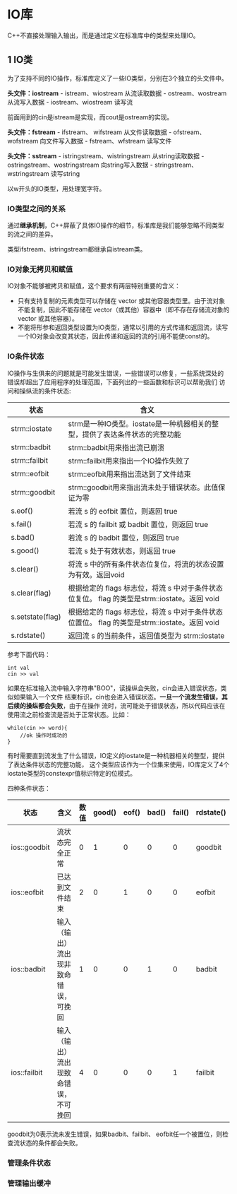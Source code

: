 # IO库

C++不直接处理输入输出，而是通过定义在标准库中的类型来处理IO。

## 1 IO类

为了支持不同的IO操作，标准库定义了一些IO类型，分别在3个独立的头文件中。

**头文件：iostream**
    - istream、wiostream 从流读取数据
    - ostream、wostream 从流写入数据
    - iostream、wiostream 读写流

前面用到的cin是istream是实现，而cout是ostream的实现。

**头文件：fstream**
    - ifstream、 wifstream 从文件读取数据
    - ofstream、 wofstream 向文件写入数据
    - fstream、wfstream 读写文件
   
**头文件：sstream**
    - istringstream、wistringstream 从string读取数据
    - ostringstream、wostringstream 向string写入数据
    - stringstream、wstringstream 读写string
    
以w开头的IO类型，用处理宽字符。


### IO类型之间的关系

通过**继承机制**，C++屏蔽了具体IO操作的细节，标准库是我们能够忽略不同类型的流之间的差异。

类型ifstream、istringstream都继承自istream类。

###  IO对象无拷贝和赋值

IO对象不能够被拷贝和赋值，这个要求有两层特别重要的含义：

- 只有支持复制的元素类型可以存储在 vector 或其他容器类型里。由于流对象不能复制，因此不能存储在 vector（或其他）容器中（即不存在存储流对象的 vector 或其他容器）。
- 不能将形参和返回类型设置为IO类型，通常以引用的方式传递和返回流，读写一个IO对象会改变其状态，因此传递和返回的流的引用不能使const的。

### IO条件状态

IO操作与生俱来的问题就是可能发生错误，一些错误可以修复，一些系统深处的错误却超出了应用程序的处理范围，下面列出的一些函数和标识可以帮助我们
访问和操纵流的条件状态:

 
状态	| 含义
--- | ---
strm::iostate		| strm是一种IO类型。iostate是一种机器相关的整型，提供了表达条件状态的完整功能
strm::badbit		| strm::badbit用来指出流已崩溃
strm::failbit		| strm::failbit用来指出一个IO操作失败了
strm::eofbit		| strm::eofbit用来指出流达到了文件结束
strm::goodbit		| strm::goodbit用来指出流未处于错误状态。此值保证为零
s.eof()		| 若流 s 的 eofbit 置位，则返回 true
s.fail()		| 若流 s 的 failbit 或 badbit 置位，则返回 true
s.bad()		| 若流 s 的 badbit 置位，则返回 true
s.good()		| 若流 s 处于有效状态，则返回 true
s.clear()		| 将流 s 中的所有条件状态位复位，将流的状态设置为有效。返回void
s.clear(flag)		| 根据给定的 flags 标志位，将流 s 中对于条件状态位复位。 flag 的类型是strm::iostate。返回 void
s.setstate(flag)		| 根据给定的 flags 标志位，将流 s 中对于条件状态位置位。 flag 的类型是strm::iostate。返回 void
s.rdstate()		| 返回流 s 的当前条件，返回值类型为 strm::iostate


参考下面代码：
```
int val
cin >> val
```
如果在标准输入流中输入字符串"BOO"，读操纵会失败，cin会进入错误状态，类似如果输入一个文件
结束标识，cin也会进入错误状态。**一旦一个流发生错误，其后续的操纵都会失败**，由于在操作
流时，流可能处于错误状态，所以代码应该在使用流之前检查流是否处于正常状态。比如：
```
while(cin >> word){
    //ok 操作时成功的
}
```

有时需要直到流发生了什么错误，IO定义的iostate是一种机器相关的整型，提供了表达条件状态的完整功能，
这个类型应该作为一个位集来使用，IO库定义了4个iostate类型的constexpr值标识特定的位模式。


四种条件状态：

状态	 | 含义	 | 数值	 | good()	 | eof()	 | bad()	 | fail()	 | rdstate()
---|---|---|---|---|---|---|---
ios::goodbit	 | 流状态完全正常	 | 0	 | 1	 | 0	 | 0	 | 0	 | goodbit
ios::eofbit | 	已达到文件结束	 | 2	 | 0	 | 1	 | 0	 | 0	 | eofbit
ios::badbit	 | 输入（输出）流出现非致命错误，可挽回	 | 1	 | 0	 | 0	 | 1	 | 0	 | badbit
ios::failbit	 | 输入（输出）流出现致命错误，不可挽回	 | 4	 | 0	 | 0	 | 0	 | 1	 | failbit

goodbit为0表示流未发生错误，如果badbit、failbit、 eofbit任一个被置位，则检查流状态的条件都会失败。


### 管理条件状态


### 管理输出缓冲

